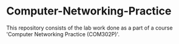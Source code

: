 # Computer-Networking-Practice
This repository consists of the lab work done as a part of a course 'Computer Networking Practice (COM302P)'.
